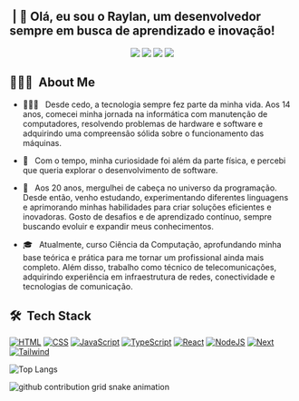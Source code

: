 <h2> &nbsp;| 👋 Olá, eu sou o Raylan, um desenvolvedor sempre em busca de aprendizado e inovação!</h2>

<p align="center">
<a href="https://instagram.com/raylann_lopes"><img src="https://img.shields.io/badge/-@raylann_lopes_-E4405F?style=flat-square&logo=Instagram&logoColor=white"/></a>
 <a href=""><img src="https://img.shields.io/badge/-Portifolio-3423A6?style=flat-square&logo=Google-Chrome&logoColor=white"/></a>
<a href="https://www.linkedin.com/in/raylannlopes-034871172"><img src="https://img.shields.io/badge/💼 Raylan%20Lopes-0077B5?style=flat-square&logo=Linkedin&logoColor=white"/></a>
<a href="mailto:raylannlopes@gmail.com"><img src="https://img.shields.io/badge/-raylannlopes@gmail.com-D14836?style=flat-square&logo=Gmail&logoColor=white"/></a>

<h2> 👨🏻‍💻 &nbsp;About Me </h2>


- 👨🏻‍💻   Desde cedo, a tecnologia sempre fez parte da minha vida. Aos 14 anos, comecei minha jornada na informática com manutenção de computadores, resolvendo problemas de hardware e software e adquirindo uma compreensão sólida sobre o funcionamento das máquinas.

- 💚   Com o tempo, minha curiosidade foi além da parte física, e percebi que queria explorar o desenvolvimento de software.

- 🚀   Aos 20 anos, mergulhei de cabeça no universo da programação. Desde então, venho estudando, experimentando diferentes linguagens e aprimorando minhas habilidades para criar soluções eficientes e inovadoras. Gosto de desafios e de aprendizado contínuo, sempre buscando evoluir e expandir meus conhecimentos.

- 🎓   Atualmente, curso Ciência da Computação, aprofundando minha base teórica e prática para me tornar um profissional ainda mais completo. Além disso, trabalho como técnico de telecomunicações, adquirindo experiência em infraestrutura de redes, conectividade e tecnologias de comunicação.


<h2> 🛠 &nbsp;Tech Stack</h2>


[![HTML](https://img.shields.io/badge/-HTML-333333?style=flat&logo=HTML5)](https://github.com/raylann-lopes)
[![CSS](https://img.shields.io/badge/-CSS-333333?style=flat&logo=CSS3&logoColor=1572B6)](https://github.com/raylann-lopes)
[![JavaScript](https://img.shields.io/badge/-JavaScript-333333?style=flat&logo=javascript)](https://github.com/raylann-lopes)
[![TypeScript](https://img.shields.io/badge/-TypeScript-333333?style=flat&logo=typescript&logoColor=2D79C7)](https://github.com/raylann-lopes)
[![React](https://img.shields.io/badge/-React-333333?style=flat&logo=react&logoColor=61DAFB)](https://github.com/raylann-lopes)
[![NodeJS](https://img.shields.io/badge/node.js-333333?style=flat&logo=node.js&logoColor=6DA55F)](https://github.com/raylann-lopes)
[![Next](https://img.shields.io/badge/Next-333333?style=flat&logo=next.js&logoColor=grey)](https://github.com/raylann-lopes)
[![Tailwind](https://img.shields.io/badge/tailwindcss-333333.svg?style=flat&logo=tailwind-css&logoColor=2338B2AC)](https://github.com/raylann-lopes)


  ![Top Langs](https://github-readme-stats-git-masterrstaa-rickstaa.vercel.app/api/top-langs/?username=raylann-lopes&?theme=react&bg_color=333333&border_color=333333&title_color=FFF&text_color=FFF)

<picture>
  <source media="(prefers-color-scheme: dark)" srcset="https://raw.githubusercontent.com/raylann-lopes/raylann-lopes/output/github-contribution-grid-snake-dark.svg">
  <source media="(prefers-color-scheme: light)" srcset="https://raw.githubusercontent.com/raylann-lopes/raylann-lopes/output/github-contribution-grid-snake.svg">
  <img alt="github contribution grid snake animation" src="https://raw.githubusercontent.com/raylann-lopes/raylann-lopes/output/github-contribution-grid-snake.svg">
</picture>
